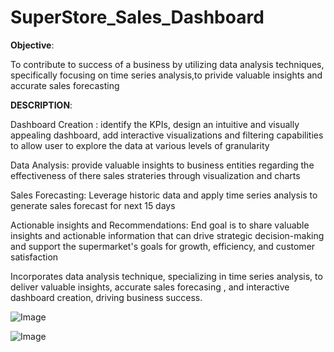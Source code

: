 # SuperStore_Sales_Dashboard

**Objective**: 

To contribute to success of a business by utilizing data analysis techniques,
specifically focusing on time series analysis,to privide valuable insights and accurate sales forecasting

**DESCRIPTION**:

Dashboard Creation : identify the KPIs, design an intuitive and visually appealing dashboard, add interactive visualizations and filtering capabilities to 
allow user to explore the data at various levels of granularity

Data Analysis: provide valuable insights to business entities regarding the effectiveness of there sales strateries through visualization and charts

Sales Forecasting: Leverage historic data and apply time series analysis to generate sales forecast for next 15 days

Actionable insights and Recommendations: End goal is to share valuable insights and actionable information that can drive strategic decision-making and
support the supermarket's goals for growth, efficiency, and customer satisfaction 

Incorporates data analysis technique, specializing in time series analysis, to deliver valuable insights, accurate sales forecasing , and interactive dashboard creation,
driving business success.

![Image](https://github.com/user-attachments/assets/dee01c05-fe61-4d98-98c5-6be71641a882)

![Image](https://github.com/user-attachments/assets/f70c30e6-fbfc-40e7-b6d7-ceada38d5ee2)



